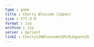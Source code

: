 ```yaml
---
type : game
title : Cherry Blossom (Japan)
size : 777.9 M
format : iso
archive : zip
server : myrient
link2 : Cherry%20Blossom%20%28Japan%29
---
```

